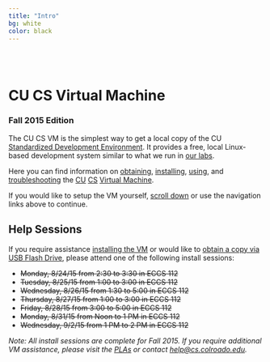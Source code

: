 ```yaml
---
title: "Intro"
bg: white
color: black
---
```


<div class="center">
     <span class="center fa-stack subtlecircle" style="font-size:100px; background:#e8e8e8">
           <i class="fa fa-circle fa-stack-2x text-white"></i>
           <i class="fa fa-desktop fa-stack-1x text-black"></i>
     </span>
     <br>
     <br>
</div>

# CU CS Virtual Machine

### Fall 2015 Edition

The CU CS VM is the simplest way to get a local copy of the CU
[Standardized Development
Environment](https://foundation.cs.colorado.edu/sde/).  It provides a
free, local Linux-based development system similar to what we run in
[our labs](https://csel.cs.colorado.edu).

Here you can find information on [obtaining](#obtain),
[installing](#install), [using](#usage), and [troubleshooting](#faq)
the [CU](http://www.colorado.edu/) [CS](http://www.colorado.edu/cs/) [Virtual
Machine](http://en.wikipedia.org/wiki/Virtual_machine).

If you would like to setup the VM yourself, [scroll down](#obtain) or
use the navigation links above to continue.

## Help Sessions

If you require assistance [installing the VM](#install) or would like
to [obtain a copy via USB Flash Drive](#obtain), please attend one of
the following install sessions:

 - ~~Monday, 8/24/15 from 2:30 to 3:30 in ECCS 112~~
 - ~~Tuesday, 8/25/15 from 1:00 to 3:00 in ECCS 112~~
 - ~~Wednesday, 8/26/15 from 1:30 to 5:00 in ECCS 112~~
 - ~~Thursday, 8/27/15 from 1:00 to 3:00 in ECCS 112~~
 - ~~Friday, 8/28/15 from 3:00 to 5:00 in ECCS 112~~
 - ~~Monday, 8/31/15 from Noon to 1 PM in ECCS 112~~
 - ~~Wednesday, 9/2/15 from 1 PM to 2 PM in ECCS 112~~

_Note: All install sessions are complete for Fall 2015. If you require
additional VM assistance, please visit the
[PLAs](https://foundation.cs.colorado.edu/sde/) or contact
[help@cs.colroado.edu](mailto:help@cs.colorado.edu)._
